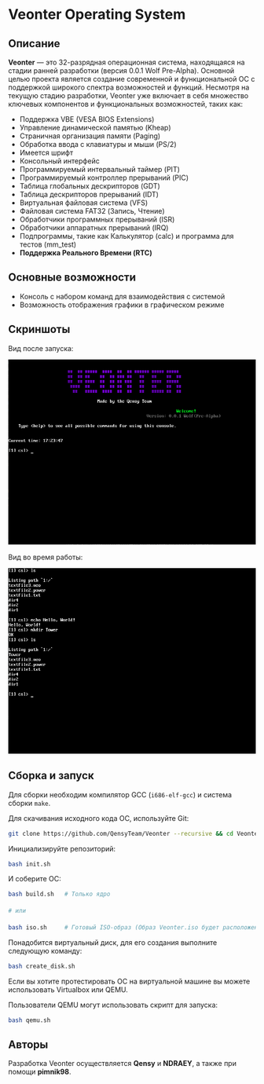 # Veonter Operating System

## Описание
**Veonter** — это 32-разрядная операционная система, находящаяся на стадии ранней разработки (версия 0.0.1 Wolf Pre-Alpha). Основной целью проекта является создание современной и функциональной ОС с поддержкой широкого спектра возможностей и функций. Несмотря на текущую стадию разработки, Veonter уже включает в себя множество ключевых компонентов и функциональных возможностей, таких как:

- Поддержка VBE (VESA BIOS Extensions)
- Управление динамической памятью (Kheap)
- Страничная организация памяти (Paging)
- Обработка ввода с клавиатуры и мыши (PS/2)
- Имеется шрифт
- Консольный интерфейс
- Программируемый интервальный таймер (PIT)
- Программируемый контроллер прерываний (PIC)
- Таблица глобальных дескрипторов (GDT)
- Таблица дескрипторов прерываний (IDT)
- Виртуальная файловая система (VFS)
- Файловая система FAT32 (Запись, Чтение)
- Обработчики программных прерываний (ISR)
- Обработчики аппаратных прерываний (IRQ)
- Подпрограммы, такие как Калькулятор (calc) и программа для тестов (mm_test)
- **Поддержка Реального Времени (RTC)**

## Основные возможности
- Консоль с набором команд для взаимодействия с системой
- Возможность отображения графики в графическом режиме

## Скриншоты
Вид после запуска:

![Вид после запуска](screenshots/Start.png)

Вид во время работы:

![Работа](screenshots/Work.png)

## Сборка и запуск
Для сборки необходим компилятор GCC (`i686-elf-gcc`) и система сборки `make`.

Для скачивания исходного кода ОС, используйте Git:

```bash
git clone https://github.com/QensyTeam/Veonter --recursive && cd Veonter
```

Инициализируйте репозиторий:

```bash
bash init.sh
```

И соберите ОС:

```bash
bash build.sh   # Только ядро

# или

bash iso.sh     # Готовый ISO-образ (Образ Veonter.iso будет расположен в корне репозитория)
```

Понадобится виртуальный диск, для его создания выполните следующую команду:

```bash
bash create_disk.sh
```

Если вы хотите протестировать ОС на виртуальной машине вы можете использовать Virtualbox или QEMU.

Пользователи QEMU могут использовать скрипт для запуска:

```bash
bash qemu.sh
```

## Авторы

Разработка Veonter осуществляется **Qensy** и **NDRAEY**, а также при помощи **pimnik98**.
